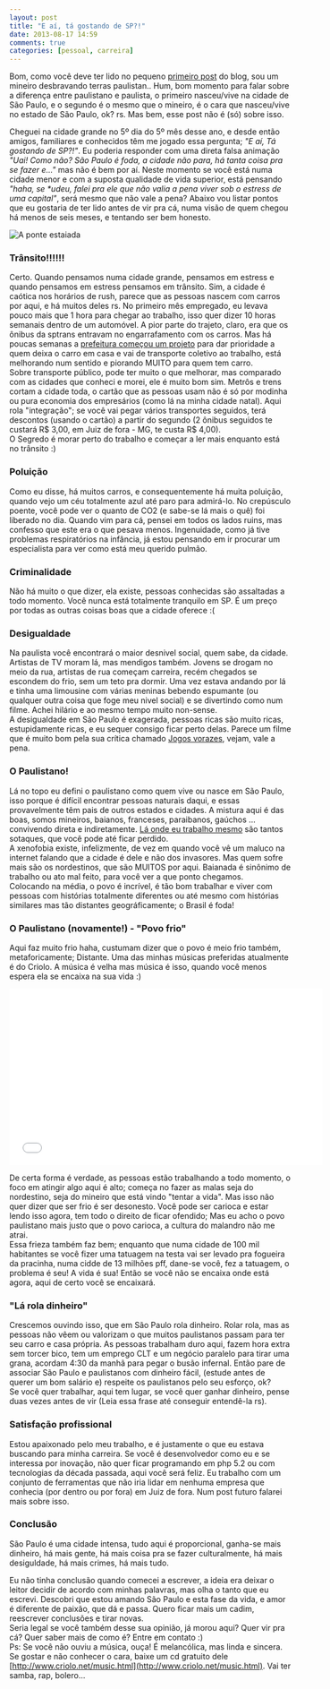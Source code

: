 ```yaml
---
layout: post
title: "E aí, tá gostando de SP?!"
date: 2013-08-17 14:59
comments: true
categories: [pessoal, carreira]
---
```


Bom, como você deve ter lido no pequeno [primeiro post](/2013/08/17/begin/) do blog, sou um mineiro desbravando terras paulistan.. Hum, bom momento
para falar sobre a diferença entre paulistano e paulista, o primeiro nasceu/vive na cidade de São Paulo, e o segundo
é o mesmo que o mineiro, é o cara que nasceu/vive no estado de São Paulo, ok? rs. Mas bem, esse post não é (só) sobre isso.  

Cheguei na cidade grande no 5º dia do 5º mês desse ano, e desde então amigos, familiares e conhecidos
têm me jogado essa pergunta; *"E aí, Tá gostando de SP?!"*. Eu poderia responder com uma direta falsa animação *"Uai! Como não? São Paulo é foda,
a cidade não para, há tanta coisa pra se fazer e..."* mas não é bem por aí. Neste momento se você está numa cidade menor e com a suposta qualidade de vida superior, está pensando *"haha, se \*udeu, falei pra ele que não valia a pena viver sob o estress de uma capital"*, será mesmo que não vale a pena? 
Abaixo vou listar pontos que eu gostaria de ter lido antes de vir pra cá, numa visão de quem chegou há menos de seis meses, e tentando ser bem honesto. 

![A ponte estaiada](http://www.angularaerofoto.com.br/data/photos/207_1Ponte_Estaiada_4.jpg)

### Trânsito!!!!!!
Certo. Quando pensamos numa cidade grande, pensamos em estress e quando pensamos em estress pensamos em trânsito. 
Sim, a cidade é caótica nos horários de rush, parece que as pessoas nascem com carros por aqui, e há muitos deles rs.
No primeiro mês empregado, eu levava pouco mais que 1 hora para chegar ao trabalho, isso quer dizer 10 horas semanais dentro de um automóvel. 
A pior parte do trajeto, claro, era que os ônibus da sptrans entravam no engarrafamento com os carros.
Mas há poucas semanas a [prefeitura começou um projeto](http://g1.globo.com/sao-paulo/noticia/2013/08/faixa-no-corredor-norte-sul-deixa-passageiros-de-onibus-aliviados.html) 
para dar prioridade a quem deixa o carro em casa e vai de transporte coletivo ao trabalho, está melhorando num sentido e piorando MUITO para quem tem carro.  
Sobre transporte público, pode ter muito o que melhorar, mas comparado com as cidades que conheci e morei, ele é muito bom sim. 
Metrôs e trens cortam a cidade toda, o cartão que as pessoas usam não é só por modinha ou pura economia dos empresários 
(como lá na minha cidade natal). 
Aqui rola "integração"; se você vai pegar vários transportes seguidos, terá descontos (usando o cartão) a partir do segundo (2 ônibus seguidos te custará R$ 3,00, em Juiz de fora - MG, te custa R$ 4,00).  
O Segredo é morar perto do trabalho e começar a ler mais enquanto está no trânsito :)

### Poluição
Como eu disse, há muitos carros, e consequentemente há muita poluição, quando vejo um céu totalmente azul até paro para admirá-lo. No crepúsculo poente, você pode ver o quanto de CO2 (e sabe-se lá mais o quê) foi liberado no dia. 
Quando vim para cá, pensei em todos os lados ruins, mas confesso que este era o que pesava menos. Ingenuidade, como já tive problemas respiratórios na infância, já estou pensando em ir procurar um especialista para ver como está meu querido pulmão. 

### Criminalidade
Não há muito o que dizer, ela existe, pessoas conhecidas são assaltadas a todo momento. Você nunca está totalmente tranquilo em SP. É um preço por todas as outras coisas boas que a cidade oferece :( 

### Desigualdade 
Na paulista você encontrará o maior desnivel social, quem sabe, da cidade. Artistas de TV moram lá, mas mendigos também. Jovens se drogam no meio da rua, artistas de rua começam carreira, recém chegados se escondem do frio, sem um teto pra dormir. Uma vez estava andando por lá e tinha uma limousine com várias meninas bebendo espumante (ou qualquer outra coisa que foge meu nivel social) e se divertindo como num filme.
Achei hilário e ao mesmo tempo muito non-sense.   
A desigualdade em São Paulo é exagerada, pessoas ricas são muito ricas, estupidamente ricas, e eu sequer consigo ficar perto delas.
Parece um filme que é muito bom pela sua crítica chamado [Jogos vorazes](http://pt.wikipedia.org/wiki/The_Hunger_Games), vejam, vale a pena. 

### O Paulistano! 
Lá no topo eu defini o paulistano como quem vive ou nasce em São Paulo, isso porque é difícil encontrar pessoas naturais daqui, e essas provavelmente têm pais de outros estados e cidades. A mistura aqui é das boas, somos mineiros, baianos, franceses, paraibanos, gaúchos ... convivendo direta e indiretamente.
[Lá onde eu trabalho mesmo](http://www.rocket-internet.de/) são tantos sotaques, que você pode até ficar perdido.  
A xenofobia existe, infelizmente, de vez em quando você vê um maluco na internet falando que a cidade é dele e não dos invasores. Mas quem sofre mais são os nordestinos, que são MUITOS por aqui. 
Baianada é sinônimo de trabalho ou ato mal feito, para você ver a que ponto chegamos.  
Colocando na média, o povo é incrível, é tão bom trabalhar e viver com pessoas com histórias totalmente diferentes ou até mesmo com histórias similares mas tão distantes geográficamente; o Brasil é foda! 


### O Paulistano (novamente!) - "Povo frio"
Aqui faz muito frio haha, custumam dizer que o povo é meio frio também, metaforicamente; Distante. 
Uma das minhas músicas preferidas atualmente é do Criolo. A música é velha mas música é isso, quando você menos espera ela se encaixa na sua vida :) 

<iframe width="560" height="315" src="//www.youtube.com/embed/Xo-gBWX_jXc" frameborder="0" allowfullscreen></iframe>

De certa forma é verdade, as pessoas estão trabalhando a todo momento, o foco em atingir algo aqui é alto; começa no fazer as malas seja do nordestino, seja do mineiro que está vindo "tentar a vida". 
Mas isso não quer dizer que ser frio é ser desonesto. Você pode ser carioca e estar lendo isso agora, tem todo o direito de ficar ofendido; Mas eu acho o povo paulistano mais justo que o povo carioca, a cultura do malandro não me atrai.  
Essa frieza também faz bem; enquanto que numa cidade de 100 mil habitantes se você fizer uma tatuagem na testa vai ser levado pra fogueira da pracinha, numa cidde de 13 milhões pff, dane-se você, fez a tatuagem, o problema é seu! A vida é sua! Então se você não se encaixa onde está agora, aqui de certo você se encaixará.

### "Lá rola dinheiro" 
Crescemos ouvindo isso, que em São Paulo rola dinheiro. 
Rolar rola, mas as pessoas não vêem ou valorizam o que muitos paulistanos passam para ter seu carro e casa própria. 
As pessoas trabalham duro aqui, fazem hora extra sem torcer bico, tem um emprego CLT e um negócio paralelo para tirar uma grana, acordam 4:30 da manhã para pegar o busão infernal. 
Então pare de associar São Paulo e paulistanos com dinheiro fácil, (estude antes de querer um bom salário e) respeite os paulistanos pelo seu esforço, ok?  
Se você quer trabalhar, aqui tem lugar, se você quer ganhar dinheiro, pense duas vezes antes de vir (Leia essa frase até conseguir entendê-la rs).

### Satisfação profissional
Estou apaixonado pelo meu trabalho, e é justamente o que eu estava buscando para minha carreira. Se você é desenvolvedor como eu e se interessa por inovação, não quer ficar programando em php 5.2 ou com tecnologias da década passada, aqui você será feliz. Eu trabalho com um conjunto de ferramentas que não iria lidar em nenhuma empresa que conhecia (por dentro ou por fora) em Juiz de fora.  Num post futuro falarei mais sobre isso. 

### Conclusão

São Paulo é uma cidade intensa, tudo aqui é proporcional, ganha-se mais dinheiro, há mais gente, há mais coisa pra se fazer culturalmente, há mais desiguldade, há mais crimes, há mais tudo. 

Eu não tinha conclusão quando comecei a escrever, a ideia era deixar o leitor decidir de acordo com minhas palavras, mas olha o tanto que eu escrevi.
Descobri que estou amando São Paulo e esta fase da vida, e amor é diferente de paixão, que dá e passa.
Quero ficar mais um cadim, reescrever conclusões e tirar novas.  
Seria legal se você também desse sua opinião, já morou aqui? Quer vir pra cá? Quer saber mais de como é? Entre em contato :)  
Ps:  Se você não ouviu a música, ouça! É melancólica, mas linda e sincera. Se gostar e não conhecer o cara, baixe um cd gratuito dele [http://www.criolo.net/music.html](http://www.criolo.net/music.html). Vai ter samba, rap, bolero... 
